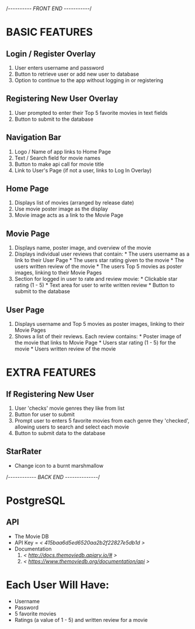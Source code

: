 
/*---------- FRONT END -----------*/

# BASIC FEATURES

## Login / Register Overlay
  1. User enters username and password
  2. Button to retrieve user or add new user to database
  3. Option to continue to the app without logging in or registering

## Registering New User Overlay
  1. User prompted to enter their Top 5 favorite movies in text fields
  2. Button to submit to the database

## Navigation Bar
  1. Logo / Name of app links to Home Page
  2. Text / Search field for movie names
  3. Button to make api call for movie title
  4. Link to User's Page (if not a user, links to Log In Overlay)

## Home Page
  1. Displays list of movies (arranged by release date)
  2. Use movie poster image as the display
  3. Movie image acts as a link to the Movie Page

## Movie Page
  1. Displays name, poster image, and overview of the movie
  2. Displays individual user reviews that contain:
    * The users username as a link to their User Page
    * The users star rating given to the movie
    * The users written review of the movie
    * The users Top 5 movies as poster images, linking to their Movie Pages
  3. Section for logged in user to rate and review movie:
    * Clickable star rating (1 - 5)
    * Text area for user to write written review
    * Button to submit to the database

## User Page
  1. Displays username and Top 5 movies as poster images, linking to their Movie Pages
  2. Shows a list of their reviews. Each review contains:
    * Poster image of the movie that links to Movie Page
    * Users star rating (1 - 5) for the movie
    * Users written review of the movie


# EXTRA FEATURES

## If Registering New User
  1. User 'checks' movie genres they like from list
  2. Button for user to submit
  3. Prompt user to enters 5 favorite movies from each genre they 'checked', allowing users to search and select each movie
  4. Button to submit data to the database


## StarRater
  * Change icon to a burnt marshmallow



/*------------ BACK END --------------*/

# PostgreSQL

## API
  * The Movie DB
  * API Key = *< 415baa6d5ed6520aa2b2f22827e5db1d >*
  * Documentation
    1. *< http://docs.themoviedb.apiary.io/# >*
    2. *< https://www.themoviedb.org/documentation/api >*

# Each User Will Have:
  * Username
  * Password
  * 5 favorite movies
  * Ratings (a value of 1 - 5) and written review for a movie
